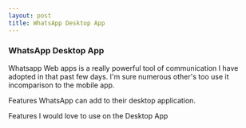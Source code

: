 ```yaml
---
layout: post
title: WhatsApp Desktop App
---
```


### WhatsApp Desktop App


Whatsapp Web apps is a really powerful tool of communication I have adopted in that past few days. I'm sure numerous other's too use it incomparison to the mobile app.

<div id="message">
Features WhatsApp can add to their desktop application.
</div>

<dl>
  <dt>Features I would love to use on the Desktop App</dt>
  
    
</dl>
